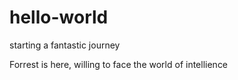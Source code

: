 # hello-world
starting a fantastic journey

Forrest is here, willing to face the world of intellience
